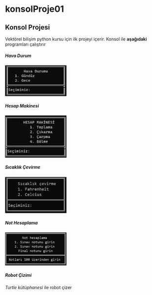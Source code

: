 # konsolProje01
<h2>Konsol Projesi</h2>
<p>Vektörel bilişim python kursu için ilk projeyi içerir. Konsol ile <strong>aşağıdaki</strong> programları çalıştırır </p>
<h5><i>Hava Durum</i></h5>
<img src="./tanitim/02_proje01_hava.png" width='200' />
<h5><i>Hesap Makinesi</i></h5>
<img src="./tanitim/02_proje01_hesap.png" width='200' />
<h5><i>Sıcaklık Çevirme</i></h5>
<img src="./tanitim/sicaklikCevirme_proje01.png" width='200' />
<h5><i>Not Hesaplama</i></h5>
<img src="./tanitim/notHesaplama_proje01.png" width='200' />
<h5><i>Robot Çizimi</i></h5>
<p><em>Turtle kütüphanesi</em> ile <stront>robot</strong> çizer</p>
